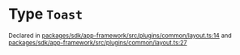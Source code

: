 # Type `Toast`
<sub>Declared in [packages/sdk/app-framework/src/plugins/common/layout.ts:14](https://github.com/dxos/dxos/blob/5fb37fcfa/packages/sdk/app-framework/src/plugins/common/layout.ts#L14) and [packages/sdk/app-framework/src/plugins/common/layout.ts:27](https://github.com/dxos/dxos/blob/5fb37fcfa/packages/sdk/app-framework/src/plugins/common/layout.ts#L27)</sub>






